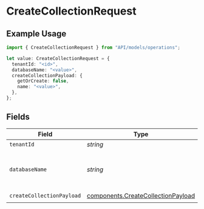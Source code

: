 # CreateCollectionRequest

## Example Usage

```typescript
import { CreateCollectionRequest } from "API/models/operations";

let value: CreateCollectionRequest = {
  tenantId: "<id>",
  databaseName: "<value>",
  createCollectionPayload: {
    getOrCreate: false,
    name: "<value>",
  },
};
```

## Fields

| Field                                                                                    | Type                                                                                     | Required                                                                                 | Description                                                                              |
| ---------------------------------------------------------------------------------------- | ---------------------------------------------------------------------------------------- | ---------------------------------------------------------------------------------------- | ---------------------------------------------------------------------------------------- |
| `tenantId`                                                                               | *string*                                                                                 | :heavy_minus_sign:                                                                       | Tenant ID                                                                                |
| `databaseName`                                                                           | *string*                                                                                 | :heavy_minus_sign:                                                                       | Database name containing the new collection                                              |
| `createCollectionPayload`                                                                | [components.CreateCollectionPayload](../../models/components/createcollectionpayload.md) | :heavy_check_mark:                                                                       | N/A                                                                                      |